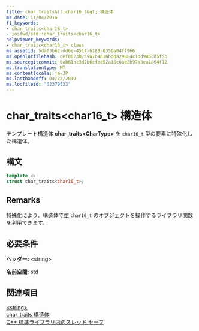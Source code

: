 ```yaml
---
title: char_traits&lt;char16_t&gt; 構造体
ms.date: 11/04/2016
f1_keywords:
- char_traits<char16_t>
- iosfwd/std::char_traits<char16_t>
helpviewer_keywords:
- char_traits<char16_t> class
ms.assetid: 5daf3b62-dd6e-451f-b189-0350a04ff966
ms.openlocfilehash: def0023b259a7b4816bdda29684c1dd9853d5f5b
ms.sourcegitcommit: 0ab61bc3d2b6cfbd52a16c6ab2b97a8ea1864f12
ms.translationtype: MT
ms.contentlocale: ja-JP
ms.lasthandoff: 04/23/2019
ms.locfileid: "62379533"
---
```

# <a name="chartraitsltchar16tgt-struct"></a>char_traits&lt;char16_t&gt; 構造体

テンプレート構造体 **char_traits\<CharType>** を `char16_t` 型の要素に特殊化した構造体。

## <a name="syntax"></a>構文

```cpp
template <>
struct char_traits<char16_t>;
```

## <a name="remarks"></a>Remarks

特殊化により、構造体で型 `char16_t` のオブジェクトを操作するライブラリ関数を利用できます。

## <a name="requirements"></a>必要条件

**ヘッダー:** \<string>

**名前空間:** std

## <a name="see-also"></a>関連項目

[\<string>](../standard-library/string.md)<br/>
[char_traits 構造体](../standard-library/char-traits-struct.md)<br/>
[C++ 標準ライブラリ内のスレッド セーフ](../standard-library/thread-safety-in-the-cpp-standard-library.md)<br/>
